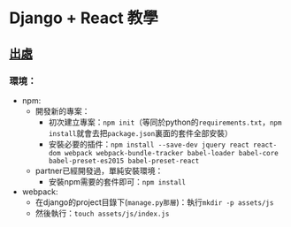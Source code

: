 # Django + React 教學
## [出處](http://geezhawk.github.io/using-react-with-django-rest-framework)

### 環境：

* npm:
  * 開發新的專案：
    * 初次建立專案：`npm init`（等同於python的`requirements.txt`，`npm install`就會去把`package.json`裏面的套件全部安裝）
    * 安裝必要的插件：`npm install --save-dev jquery react react-dom webpack webpack-bundle-tracker babel-loader babel-core babel-preset-es2015 babel-preset-react`
  * partner已經開發過，單純安裝環境：
    * 安裝npm需要的套件即可：`npm install`
* webpack:
  * 在django的project目錄下(`manage.py那層`)：執行`mkdir -p assets/js`
  * 然後執行：`touch assets/js/index.js`
